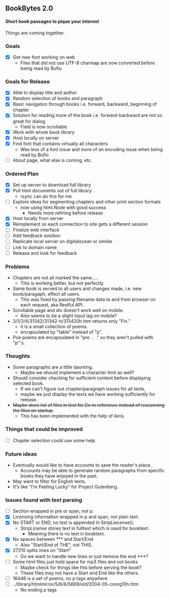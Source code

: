 ## BookBytes 2.0
#### Short book passages to pique your interest
Things are coming together.

### Goals
- [x] Get new font working on web
    - Files that did not use UTF-8 charmap are now converted before being read by Bufio


### Goals for Release
- [x] Able to display title and author
- [x] Random selection of books and paragraph
- [x] Basic navigation through books i.e. forward, backward, beginning of chapter
- [x] Solution for reading more of the book i.e. forward-backward are not so great for dialog
    - Field is now scrollable
- [x] Work with whole book library
- [x] Host locally on server
- [x] Find font that contains virtually all characters
    - Was less of a font issue and more of an encoding issue when being read by Bufio
- [ ] About page, what else is coming, etc.

### Ordered Plan
- [x] Set up server to download full library
- [x] Pull html documents out of full library
    - rsync can do this for me
- [ ] Explore ideas for segmenting chapters and other print section formats
    - now using html.Node with good success
        - Needs more refining before release
- [x] Host locally from server
- [x] Reimplement so each connection to site gets a different session
- [ ] Finalize web interface
- [ ] Add feedback solution
- [ ] Replicate local server on digitalocean or similar
- [ ] Link to domain name
- [ ] Release and look for feedback

### Problems
- Chapters are not all marked the same.....
    - This is working better, but not perfectly.
- Same book is served to all users and changes made, i.e. new book/paragaph, effect all users.
    - This was fixed by passing filename data to and from browser on each request, aka Restful API.
- Scrollable page and div doesn't work well on mobile.
    - Also seems to be a slight input lag on mobile?
- 3/1/3/4/31342/31342-h/313420h.htm returns only "Fin."
    - it is a small collection of poems.
    - encapsulated by "table" instead of "p".
- Poe poems are encapsulated in "pre . . ." so they aren't pulled with "p"'s.

### Thoughts
- Some paragraphs are a little daunting.
    - Maybe we should implement a character limit as well?
- Should consider checking for sufficient content before displaying selected book.
    - If we can't figure out chapter/paragraph issues for all texts,
    - maybe we just display the texts we have working sufficiently for release.
- ~~Maybe store list of files in text for Go to reference instead of rescanning the files on startup.~~
    - This has been implemented with the help of ikiris.

### Things that could be improved
- [ ] Chapter selection could use some help

### Future ideas
- Eventually would like to have accounts to save the reader's place.
    - Accounts may be able to generate random paragraphs from specific books they have enjoyed in the past.
- May want to filter for English texts.
- It's like "I'm Feeling Lucky" for Project Gutenberg.

### Issues found with text parsing
- [ ] Section wrapped in pre or span, not p.
- [x] Licensing information wrapped in p and span, not plain text.
- [x] No START or END, no text is appended in StripLiecense().
    - StripLicense stores text in fulltext which is used for booktext.
        - Meaning there is no text in booktext.
- [x] No spaces between \*\*\* and Start/End.
    - Also "Start/End of THE", not THIS.
- [x] 27210 splits lines on "Start"
    - Do we want to handle new lines or just remove the end \*\*\*?
- [ ] Some html files just hold space for mp3 files and not books
    - Maybe check for things like this before serving the book?
    - These files may not have a Start and End like the others.
- [ ] 16446 is a set of poems, no p tags anywhere
- [ ] ../library/htmlmirror/5/6/6/5669/old/2004-05-conrg10h.htm
    - No ending p tags
